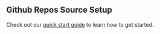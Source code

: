 ## Github Repos Source Setup

Check out our [quick start guide](https://docs.event.dev/) to learn how to get started.